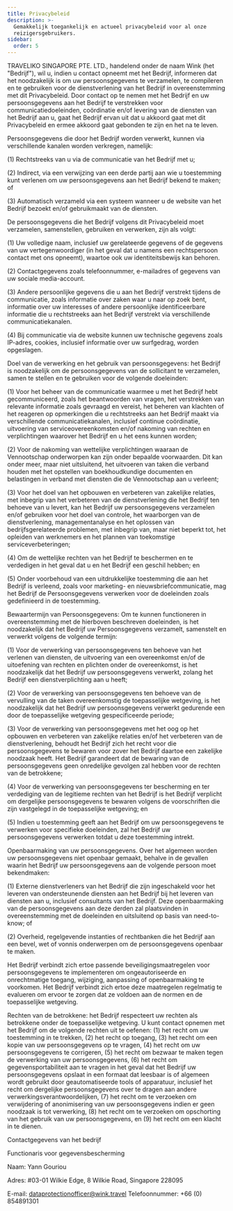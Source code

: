 ```yaml
---
title: Privacybeleid
description: >-
  Gemakkelijk toegankelijk en actueel privacybeleid voor al onze
  reizigersgebruikers.
sidebar:
  order: 5
---
```

TRAVELIKO SINGAPORE PTE. LTD., handelend onder de naam Wink (het "Bedrijf"), wil u, indien u contact opneemt met het Bedrijf, informeren dat het noodzakelijk is om uw persoonsgegevens te verzamelen, te compileren en te gebruiken voor de dienstverlening van het Bedrijf in overeenstemming met dit Privacybeleid. Door contact op te nemen met het Bedrijf en uw persoonsgegevens aan het Bedrijf te verstrekken voor communicatiedoeleinden, coördinatie en/of levering van de diensten van het Bedrijf aan u, gaat het Bedrijf ervan uit dat u akkoord gaat met dit Privacybeleid en ermee akkoord gaat gebonden te zijn en het na te leven.

Persoonsgegevens die door het Bedrijf worden verwerkt, kunnen via verschillende kanalen worden verkregen, namelijk:

(1) Rechtstreeks van u via de communicatie van het Bedrijf met u;

(2) Indirect, via een verwijzing van een derde partij aan wie u toestemming kunt verlenen om uw persoonsgegevens aan het Bedrijf bekend te maken; of

(3) Automatisch verzameld via een systeem wanneer u de website van het Bedrijf bezoekt en/of gebruikmaakt van de diensten.

De persoonsgegevens die het Bedrijf volgens dit Privacybeleid moet verzamelen, samenstellen, gebruiken en verwerken, zijn als volgt:

(1) Uw volledige naam, inclusief uw gerelateerde gegevens of de gegevens van uw vertegenwoordiger (in het geval dat u namens een rechtspersoon contact met ons opneemt), waartoe ook uw identiteitsbewijs kan behoren.

(2) Contactgegevens zoals telefoonnummer, e-mailadres of gegevens van uw sociale media-account.

(3) Andere persoonlijke gegevens die u aan het Bedrijf verstrekt tijdens de communicatie, zoals informatie over zaken waar u naar op zoek bent, informatie over uw interesses of andere persoonlijke identificeerbare informatie die u rechtstreeks aan het Bedrijf verstrekt via verschillende communicatiekanalen.

(4) Bij communicatie via de website kunnen uw technische gegevens zoals IP-adres, cookies, inclusief informatie over uw surfgedrag, worden opgeslagen.

Doel van de verwerking en het gebruik van persoonsgegevens: het Bedrijf is noodzakelijk om de persoonsgegevens van de sollicitant te verzamelen, samen te stellen en te gebruiken voor de volgende doeleinden:

(1) Voor het beheer van de communicatie waarmee u met het Bedrijf hebt gecommuniceerd, zoals het beantwoorden van vragen, het verstrekken van relevante informatie zoals gevraagd en vereist, het beheren van klachten of het reageren op opmerkingen die u rechtstreeks aan het Bedrijf maakt via verschillende communicatiekanalen, inclusief continue coördinatie, uitvoering van serviceovereenkomsten en/of nakoming van rechten en verplichtingen waarover het Bedrijf en u het eens kunnen worden;

(2) Voor de nakoming van wettelijke verplichtingen waaraan de Vennootschap onderworpen kan zijn onder bepaalde voorwaarden. Dit kan onder meer, maar niet uitsluitend, het uitvoeren van taken die verband houden met het opstellen van boekhoudkundige documenten en belastingen in verband met diensten die de Vennootschap aan u verleent;

(3) Voor het doel van het opbouwen en verbeteren van zakelijke relaties, met inbegrip van het verbeteren van de dienstverlening die het Bedrijf ten behoeve van u levert, kan het Bedrijf uw persoonsgegevens verzamelen en/of gebruiken voor het doel van controle, het waarborgen van de dienstverlening, managementanalyse en het oplossen van bedrijfsgerelateerde problemen, met inbegrip van, maar niet beperkt tot, het opleiden van werknemers en het plannen van toekomstige serviceverbeteringen;

(4) Om de wettelijke rechten van het Bedrijf te beschermen en te verdedigen in het geval dat u en het Bedrijf een geschil hebben; en

(5) Onder voorbehoud van een uitdrukkelijke toestemming die aan het Bedrijf is verleend, zoals voor marketing- en nieuwsbriefcommunicatie, mag het Bedrijf de Persoonsgegevens verwerken voor de doeleinden zoals gedefinieerd in de toestemming.

Bewaartermijn van Persoonsgegevens: Om te kunnen functioneren in overeenstemming met de hierboven beschreven doeleinden, is het noodzakelijk dat het Bedrijf uw Persoonsgegevens verzamelt, samenstelt en verwerkt volgens de volgende termijn:

(1) Voor de verwerking van persoonsgegevens ten behoeve van het verlenen van diensten, de uitvoering van een overeenkomst en/of de uitoefening van rechten en plichten onder de overeenkomst, is het noodzakelijk dat het Bedrijf uw persoonsgegevens verwerkt, zolang het Bedrijf een dienstverplichting aan u heeft;

(2) Voor de verwerking van persoonsgegevens ten behoeve van de vervulling van de taken overeenkomstig de toepasselijke wetgeving, is het noodzakelijk dat het Bedrijf uw persoonsgegevens verwerkt gedurende een door de toepasselijke wetgeving gespecificeerde periode;

(3) Voor de verwerking van persoonsgegevens met het oog op het opbouwen en verbeteren van zakelijke relaties en/of het verbeteren van de dienstverlening, behoudt het Bedrijf zich het recht voor die persoonsgegevens te bewaren voor zover het Bedrijf daartoe een zakelijke noodzaak heeft. Het Bedrijf garandeert dat de bewaring van de persoonsgegevens geen onredelijke gevolgen zal hebben voor de rechten van de betrokkene;

(4) Voor de verwerking van persoonsgegevens ter bescherming en ter verdediging van de legitieme rechten van het Bedrijf is het Bedrijf verplicht om dergelijke persoonsgegevens te bewaren volgens de voorschriften die zijn vastgelegd in de toepasselijke wetgeving; en

(5) Indien u toestemming geeft aan het Bedrijf om uw persoonsgegevens te verwerken voor specifieke doeleinden, zal het Bedrijf uw persoonsgegevens verwerken totdat u deze toestemming intrekt.

Openbaarmaking van uw persoonsgegevens. Over het algemeen worden uw persoonsgegevens niet openbaar gemaakt, behalve in de gevallen waarin het Bedrijf uw persoonsgegevens aan de volgende persoon moet bekendmaken:

(1) Externe dienstverleners van het Bedrijf die zijn ingeschakeld voor het leveren van ondersteunende diensten aan het Bedrijf bij het leveren van diensten aan u, inclusief consultants van het Bedrijf. Deze openbaarmaking van de persoonsgegevens aan deze derden zal plaatsvinden in overeenstemming met de doeleinden en uitsluitend op basis van need-to-know; of

(2) Overheid, regelgevende instanties of rechtbanken die het Bedrijf aan een bevel, wet of vonnis onderwerpen om de persoonsgegevens openbaar te maken.

Het Bedrijf verbindt zich ertoe passende beveiligingsmaatregelen voor persoonsgegevens te implementeren om ongeautoriseerde en onrechtmatige toegang, wijziging, aanpassing of openbaarmaking te voorkomen. Het Bedrijf verbindt zich ertoe deze maatregelen regelmatig te evalueren om ervoor te zorgen dat ze voldoen aan de normen en de toepasselijke wetgeving.

Rechten van de betrokkene: het Bedrijf respecteert uw rechten als betrokkene onder de toepasselijke wetgeving. U kunt contact opnemen met het Bedrijf om de volgende rechten uit te oefenen: (1) het recht om uw toestemming in te trekken, (2) het recht op toegang, (3) het recht om een kopie van uw persoonsgegevens op te vragen, (4) het recht om uw persoonsgegevens te corrigeren, (5) het recht om bezwaar te maken tegen de verwerking van uw persoonsgegevens, (6) het recht om gegevensportabiliteit aan te vragen in het geval dat het Bedrijf uw persoonsgegevens opslaat in een formaat dat leesbaar is of algemeen wordt gebruikt door geautomatiseerde tools of apparatuur, inclusief het recht om dergelijke persoonsgegevens over te dragen aan andere verwerkingsverantwoordelijken, (7) het recht om te verzoeken om verwijdering of anonimisering van uw persoonsgegevens indien er geen noodzaak is tot verwerking, (8) het recht om te verzoeken om opschorting van het gebruik van uw persoonsgegevens, en (9) het recht om een klacht in te dienen.

Contactgegevens van het bedrijf

Functionaris voor gegevensbescherming

Naam: Yann Gouriou

Adres: #03-01 Wilkie Edge, 8 Wilkie Road, Singapore 228095

E-mail: dataprotectionofficer@wink.travel
Telefoonnummer: +66 (0) 854891301

